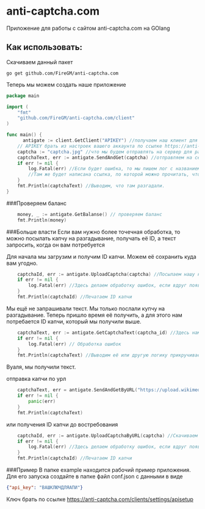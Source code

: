 # anti-captcha.com
Приложение для работы с сайтом anti-captcha.com на GOlang

## Как использовать:
Скачиваем данный пакет
```
go get github.com/FireGM/anti-captcha.com
```
Теперь мы можем создать наше приложение
```go
package main

import (
	"fmt"
	"github.com/FireGM/anti-captcha.com/client"
)

func main() {
	  antigate := client.GetClient("APIKEY") //получаем наш клиент для работы с API сайта anti-captcha.com.
    // APIKEY брать из настроек вашего аккаунта по ссылке https://anti-captcha.com/clients/settings/apisetup
    captcha := "captcha.jpg" //что мы будем отправлять на сервер для разгадования.
    captchaText, err := antigate.SendAndGet(captcha) //отправляем на сервер нашу каптчу и получаем сразу разгаданный текст или ошибку
    if err != nil {
        log.Fatal(err) //Если будет ошибка, то мы пишем лог с названием ошибки.
        //Там же будет написана ссылка, по которой можно прочитать, что эта ошибка означает, если это ошибка сайта anti-captcha.com
    }
    fmt.Println(captchaText) //Выводим, что там разгадали.
}
```
###Проверяем баланс
```go 
	money, _ := antigate.GetBalanse() // проверяем баланс
	fmt.Println(money)
```

###Больше власти
Если вам нужно более точечная обработка, то можно посылать капчу на разгадывание, получать её ID, а текст запросить, когда он вам потребуется

Для начала мы загрузим и получим ID капчи. Можем её сохранить куда вам угодно.

```go
	captchaId, err := antigate.UploadCaptcha(captcha) //Посылаем нашу капчу на разгадывание и получаем её ID в формате строки.
	if err != nil {
		log.Fatal(err) //Здесь делаем обработку ошибок, если вдруг появились онные
	}
	fmt.Println(captchaId) //Печатаем ID капчи
```

Мы ещё не запрашивали текст. Мы только послали купчу на разгадывание.
Теперь пришло время её получить, а для этого нам потребается ID капчи, который мы получили выше.

```go
	captchaText, err := antigate.GetCaptchaText(captcha_id) //Здесь нам потребовалось получить текст капчи.
	if err != nil {
		log.Fatal(err) // Обработка ошибок
	}
	fmt.Println(captchaText) //Выводим её или другую логику прикручиваем.
```
Вуаля, мы получили текст.


отправка капчи по урл

```go
	captchaText, err = antigate.SendAndGetByURL("https://upload.wikimedia.org/wikipedia/commons/c/c7/Captcha_voorbeeld.jpg")
	if err != nil {
		panic(err)
	}
	fmt.Println(captchaText)
```
или получения ID капчи до востребования

```go
	captchaId, err := antigate.UploadCaptchaByURL(captcha) //Скачиваем и посылаем нашу капчу на разгадывание и получаем её ID в формате строки.
	if err != nil {
		log.Fatal(err) //Здесь делаем обработку ошибок, если вдруг появились онные
	}
	fmt.Println(captchaId) //Печатаем ID капчи
```

###Пример
В папке example находится рабочий пример приложения. Для его запуска создайте в папке файл conf.json с данными в виде 

```json
{"api_key": "ВАШКЛЮЧДЛЯАПИ"}
```
Ключ брать по ссылке https://anti-captcha.com/clients/settings/apisetup